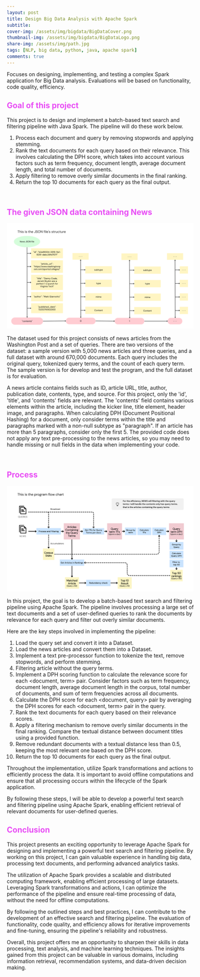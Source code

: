 ```yaml
---
layout: post
title: Design Big Data Analysis with Apache Spark
subtitle:
cover-img: /assets/img/bigdata/BigDataCover.png
thumbnail-img: /assets/img/bigdata/BigDataLogo.png
share-img: /assets/img/path.jpg
tags: [NLP, big data, python, java, apache spark]
comments: true
---
```


Focuses on designing, implementing, and testing a complex Spark application for Big Data analysis. Evaluations will be based on functionality, code quality, efficiency.

## <Text style="color:#E84CF5">Goal of this project</Text>

This project is to design and implement a batch-based text search and filtering pipeline with Java Spark.
The pipeline will do these work below.

1. Process each document and query by removing stopwords and applying stemming.
2. Rank the text documents for each query based on their relevance. This involves calculating the DPH score, which takes into account various factors such as term frequency, document length, average document length, and total number of documents.
3. Apply filtering to remove overly similar documents in the final ranking.
4. Return the top 10 documents for each query as the final output.

<br>

## <Text style="color:#E84CF5"> The given JSON data containing News </Text>

![Json file](../assets/img/bigdata/json.png)

The dataset used for this project consists of news articles from the Washington Post and a set of queries. There are two versions of the dataset: a sample version with 5,000 news articles and three queries, and a full dataset with around 670,000 documents. Each query includes the original query, tokenized query terms, and the count of each query term. The sample version is for develop and test the program, and the full dataset is for evaluation.

A news article contains fields such as ID, article URL, title, author, publication date, contents, type, and source. For this project, only the 'id', 'title', and 'contents' fields are relevant. The 'contents' field contains various elements within the article, including the kicker line, title element, header image, and paragraphs. When calculating DPH (Document Positional Hashing) for a document, only consider terms within the title and paragraphs marked with a non-null subtype as "paragraph". If an article has more than 5 paragraphs, consider only the first 5. The provided code does not apply any text pre-processing to the news articles, so you may need to handle missing or null fields in the data when implementing your code.

<br>

## <Text style="color:#E84CF5"> Process </Text>

![Process map](../assets/img/bigdata/queries.png)

In this project, the goal is to develop a batch-based text search and filtering pipeline using Apache Spark. The pipeline involves processing a large set of text documents and a set of user-defined queries to rank the documents by relevance for each query and filter out overly similar documents.

Here are the key steps involved in implementing the pipeline:

1. Load the query set and convert it into a Dataset<Query>.
2. Load the news articles and convert them into a Dataset<NewsArticle>.
3. Implement a text pre-processor function to tokenize the text, remove stopwords, and perform stemming.
4. Filtering article without the query terms.
5. Implement a DPH scoring function to calculate the relevance score for each <document, term> pair. Consider factors such as term frequency, document length, average document length in the corpus, total number of documents, and sum of term frequencies across all documents.
6. Calculate the DPH score for each <document, query> pair by averaging the DPH scores for each <document, term> pair in the query.
7. Rank the text documents for each query based on their relevance scores.
8. Apply a filtering mechanism to remove overly similar documents in the final ranking. Compare the textual distance between document titles using a provided function.
9. Remove redundant documents with a textual distance less than 0.5, keeping the most relevant one based on the DPH score.
10. Return the top 10 documents for each query as the final output.

Throughout the implementation, utilize Spark transformations and actions to efficiently process the data. It is important to avoid offline computations and ensure that all processing occurs within the lifecycle of the Spark application.

By following these steps, I will be able to develop a powerful text search and filtering pipeline using Apache Spark, enabling efficient retrieval of relevant documents for user-defined queries.

## <Text style="color:#E84CF5"> Conclusion</Text>

This project presents an exciting opportunity to leverage Apache Spark for designing and implementing a powerful text search and filtering pipeline. By working on this project, I can gain valuable experience in handling big data, processing text documents, and performing advanced analytics tasks.

The utilization of Apache Spark provides a scalable and distributed computing framework, enabling efficient processing of large datasets. Leveraging Spark transformations and actions, I can optimize the performance of the pipeline and ensure real-time processing of data, without the need for offline computations.

By following the outlined steps and best practices, I can contribute to the development of an effective search and filtering pipeline. The evaluation of functionality, code quality, and efficiency allows for iterative improvements and fine-tuning, ensuring the pipeline's reliability and robustness.

Overall, this project offers me an opportunity to sharpen their skills in data processing, text analysis, and machine learning techniques. The insights gained from this project can be valuable in various domains, including information retrieval, recommendation systems, and data-driven decision making.
